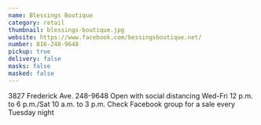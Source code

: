 ```yaml
---
name: Blessings Boutique
category: retail
thumbnail: blessings-boutique.jpg
website: https://www.facebook.com/bessingsboutique.net/
number: 816-248-9648
pickup: true
delivery: false
masks: false
masked: false
---
```

3827 Frederick Ave. 248-9648 Open with social distancing Wed-Fri 12 p.m. to 6 p.m./Sat 10 a.m. to 3 p.m. Check Facebook group for a sale every Tuesday night